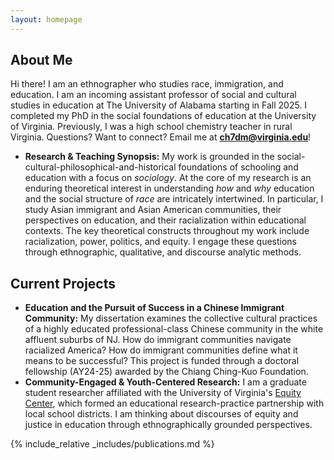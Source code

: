 ```yaml
---
layout: homepage
---
```


## About Me

Hi there! I am an ethnographer who studies race, immigration, and education.
I am an incoming assistant professor of social and cultural studies in education at The University of Alabama starting in Fall 2025. 
I completed my PhD in the social foundations of education at the University of Virginia.
Previously, I was a high school chemistry teacher in rural Virginia. 
Questions? Want to connect? Email me at <b>[ch7dm@virginia.edu](mailto:ch7dm@virginia.edu)</b>!

- **Research & Teaching Synopsis:** My work is grounded in the social-cultural-philosophical-and-historical 
foundations of schooling and education with a focus on <i>sociology</i>. At the core of my research is an enduring
theoretical interest in understanding <i>how</i> and <i>why</i> education and the social structure of <i>race</i> are intricately
intertwined. In particular, I study Asian immigrant and Asian American communities, their perspectives on education, and
their racialization within educational contexts. The key theoretical constructs throughout my work include racialization, 
power, politics, and equity. I engage these questions through ethnographic, qualitative, and discourse analytic methods. 


## Current Projects

- **Education and the Pursuit of Success in a Chinese Immigrant Community:** My dissertation examines 
the collective cultural practices of a highly educated professional-class Chinese community in the 
white affluent suburbs of NJ. How do immigrant communities navigate racialized America? 
How do immigrant communities define what it means to be successful? 
This project is funded through a doctoral fellowship (AY24-25) awarded by the Chiang Ching-Kuo Foundation.
- **Community-Engaged & Youth-Centered Research:** I am a graduate student researcher 
affiliated with the University of Virginia's [Equity Center](https://www.virginiaequitycenter.org/), 
which formed an educational research-practice partnership with local school districts. 
I am thinking about discourses of equity and justice in education through ethnographically grounded perspectives.

{% include_relative _includes/publications.md %}
